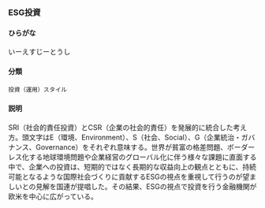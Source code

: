 <div style="display:none;">

## [あ行](securities-terms?id=あ行)
## [か行](securities-terms?id=か行)
## [さ行](securities-terms?id=さ行)
## [た行](securities-terms?id=た行)
## [な行](securities-terms?id=な行)
## [は行](securities-terms?id=は行)
## [ま行](securities-terms?id=ま行)
## [や行](securities-terms?id=や行)
## [ら行](securities-terms?id=ら行)
## [わ行](securities-terms?id=わ行)
## [英数字・記号](securities-terms?id=英数字・記号)

</div>

### ESG投資

#### ひらがな

いーえすじーとうし

#### 分類

`投資（運用）スタイル`

#### 説明

SRI（社会的責任投資）とCSR（企業の社会的責任）を発展的に統合した考え方。頭文字はE（環境、Environment）、S（社会、Social）、G（企業統治・ガバナンス、Governance）をそれぞれ意味する。世界が貧富の格差問題、ボーダーレス化する地球環境問題や企業経営のグローバル化に伴う様々な課題に直面する中で、企業への投資は、短期的ではなく長期的な収益向上の観点とともに、持続可能となるような国際社会づくりに貢献するESGの視点を重視して行うのが望ましいとの見解を国連が提唱した。その結果、ESGの視点で投資を行う金融機関が欧米を中心に広がっている。

